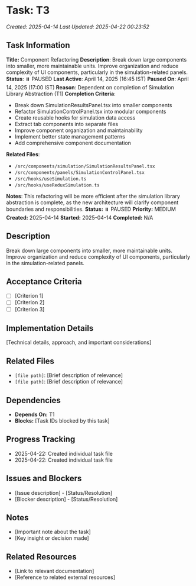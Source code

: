 # Task: T3
*Created: 2025-04-14*
*Last Updated: 2025-04-22 00:23:52*

## Task Information
**Title:** Component Refactoring
**Description**: Break down large components into smaller, more maintainable units. Improve organization and reduce complexity of UI components, particularly in the simulation-related panels.
**Status**: ⏸️ PAUSED
**Last Active**: April 14, 2025 (16:45 IST)
**Paused On**: April 14, 2025 (17:00 IST)
**Reason**: Dependent on completion of Simulation Library Abstraction (T1)
**Completion Criteria**:
- Break down SimulationResultsPanel.tsx into smaller components
- Refactor SimulationControlPanel.tsx into modular components
- Create reusable hooks for simulation data access
- Extract tab components into separate files
- Improve component organization and maintainability
- Implement better state management patterns
- Add comprehensive component documentation

**Related Files**:
- `/src/components/simulation/SimulationResultsPanel.tsx`
- `/src/components/panels/SimulationControlPanel.tsx`
- `/src/hooks/useSimulation.ts`
- `/src/hooks/useReduxSimulation.ts`

**Notes**:
This refactoring will be more efficient after the simulation library abstraction is complete, as the new architecture will clarify component boundaries and responsibilities.
**Status:** ⏸️ PAUSED
**Priority:** MEDIUM
**Created:** 2025-04-14
**Started:** 2025-04-14
**Completed:** N/A

## Description
Break down large components into smaller, more maintainable units. Improve organization and reduce complexity of UI components, particularly in the simulation-related panels.

## Acceptance Criteria
- [ ] [Criterion 1]
- [ ] [Criterion 2]
- [ ] [Criterion 3]

## Implementation Details
[Technical details, approach, and important considerations]

## Related Files
- `[file path]`: [Brief description of relevance]
- `[file path]`: [Brief description of relevance]

## Dependencies
- **Depends On:** T1
- **Blocks:** [Task IDs blocked by this task]

## Progress Tracking
- 2025-04-22: Created individual task file
- 2025-04-22: Created individual task file

## Issues and Blockers
- [Issue description] - [Status/Resolution]
- [Blocker description] - [Status/Resolution]

## Notes
- [Important note about the task]
- [Key insight or decision made]

## Related Resources
- [Link to relevant documentation]
- [Reference to related external resources]